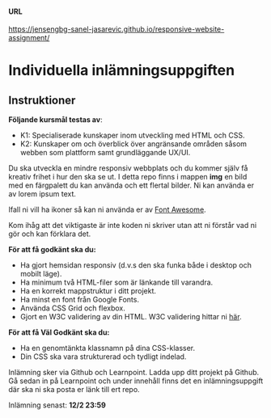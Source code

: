 #### URL
https://jensengbg-sanel-jasarevic.github.io/responsive-website-assignment/

# Individuella inlämningsuppgiften

## Instruktioner
**Följande kursmål testas av**:
* K1: Specialiserade kunskaper inom utveckling med HTML och CSS.
* K2: Kunskaper om och överblick över angränsande områden såsom webben som plattform samt grundläggande UX/UI.

Du ska utveckla en mindre responsiv webbplats och du kommer själv få kreativ frihet i hur den ska se ut. I detta repo finns i mappen **img** en bild med en färgpalett du kan använda och ett flertal bilder. Ni kan använda er av lorem ipsum text.

Ifall ni vill ha ikoner så kan ni använda er av [Font Awesome](https://fontawesome.com/).

Kom ihåg att det viktigaste är inte koden ni skriver utan att ni förstår vad ni gör och kan förklara det.

**För att få godkänt ska du:**
* Ha gjort hemsidan responsiv (d.v.s den ska funka både i desktop och mobilt läge).
* Ha minimum två HTML-filer som är länkande till varandra.
* Ha en korrekt mappstruktur i ditt projekt.
* Ha minst en font från Google Fonts.
* Använda CSS Grid och flexbox.
* Gjort en W3C validering av din HTML. W3C validering hittar ni [här](https://validator.w3.org/).

**För att få Väl Godkänt ska du:**
* Ha en genomtänkta klassnamn på dina CSS-klasser.
* Din CSS ska vara strukturerad och tydligt indelad.

Inlämning sker via Github och Learnpoint. Ladda upp ditt projekt på Github. Gå sedan in på Learnpoint och under innehåll finns det en inlämningsuppgift där ska ni ska posta er länk till ert repo.

Inlämning senast: **12/2 23:59**

